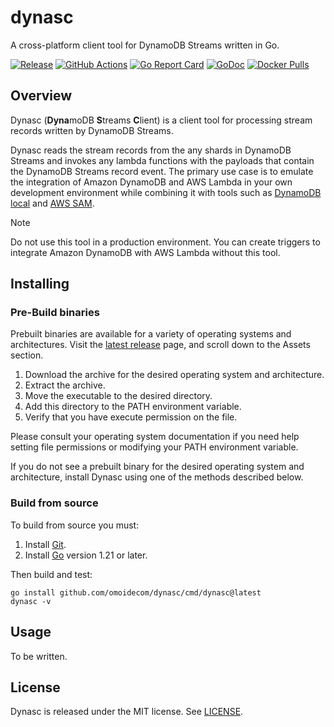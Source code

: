 # dynasc

A cross-platform client tool for DynamoDB Streams written in Go.

[![Release](https://img.shields.io/github/release/omoidecom/dynasc.svg?label=Release)](https://github.com/omoidecom/dynasc/releases)
[![GitHub Actions](https://github.com/omoidecom/dynasc/actions/workflows/test.yaml/badge.svg)](https://github.com/omoidecom/dynasc/actions?query=branch%3Amaster+workflow%3Atest)
[![Go Report Card](https://goreportcard.com/badge/github.com/omoidecom/dynasc)](https://goreportcard.com/report/github.com/omoidecom/dynasc)
[![GoDoc](https://godoc.org/github.com/omoidecom/dynasc?status.svg)](https://godoc.org/github.com/omoidecom/dynasc)
[![Docker Pulls](https://img.shields.io/docker/pulls/omoide/dynasc.svg)](https://hub.docker.com/r/omoide/dynasc/)

## Overview

Dynasc (**Dyna**moDB **S**treams **C**lient) is a client tool for processing stream records written by DynamoDB Streams.

Dynasc reads the stream records from the any shards in DynamoDB Streams and invokes any lambda functions with the payloads that contain the DynamoDB Streams record event.
The primary use case is to emulate the integration of Amazon DynamoDB and AWS Lambda in your own development environment while combining it with tools such as [DynamoDB local](https://docs.aws.amazon.com/amazondynamodb/latest/developerguide/DynamoDBLocal.html) and [AWS SAM](https://aws.amazon.com/jp/serverless/sam/).

> [!NOTE]  
> Do not use this tool in a production environment.
> You can create triggers to integrate Amazon DynamoDB with AWS Lambda without this tool.

## Installing

### Pre-Build binaries

Prebuilt binaries are available for a variety of operating systems and architectures.
Visit the [latest release](https://github.com/omoidecom/dynasc/releases/latest) page, and scroll down to the Assets section.

1. Download the archive for the desired operating system and architecture.
2. Extract the archive.
3. Move the executable to the desired directory.
4. Add this directory to the PATH environment variable.
5. Verify that you have execute permission on the file.

Please consult your operating system documentation if you need help setting file permissions or modifying your PATH environment variable.

If you do not see a prebuilt binary for the desired operating system and architecture, install Dynasc using one of the methods described below.

### Build from source

To build from source you must:

1. Install [Git](https://git-scm.com/).
2. Install [Go](https://go.dev/) version 1.21 or later.

Then build and test:

```
go install github.com/omoidecom/dynasc/cmd/dynasc@latest
dynasc -v
```

## Usage

To be written.

## License

Dynasc is released under the MIT license. See [LICENSE](LICENSE).
